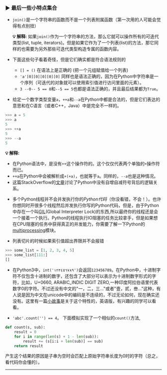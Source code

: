 ### ▶ 最后一些小特点集合

* `join()`是一个字符串的函数而不是一个列表附属函数（第一次用的人可能会觉得有点别扭）

  **💡 解释:**
  如果`join()`作为一个字符串的方法，那么它就可以操作所有的可迭代类型(list, tuple, iterators)。但是如果它作为了一个列表(list)的方法，那它同样的也需要为另外那些可迭代类型构造专属的函数内容。

* 下面这些句子看着奇怪，但是它们确实都是符合语法规则的
  + `[] = ()` 在语法上是正确的 (把一个元组赋值给一个列表)
  + `'a'[0][0][0][0][0]` 同样也是语法正确的，因为在Python中字符串是一个序列（可迭代的对象就可以使用索引值进行访问里面的元素）。
  + `3 --0-- 5 == 8`和`--5 == 5`也都是语法正确的，并且最后结果都为`True`。

* 给定一个数字类型变量`a`，`++a`和`--a`在Python中都是合法的，但是它们表达的意思和在C语言（或者C++，Java）中是完全不一样的。
```py
>>> a = 5
>>> a
5
>>> ++a
5
>>> --a
5
```

  **💡 解释:**
  + 在Python语法中，是没有`++`这个操作符的。这个仅仅代表两个单独的`+`操作符而已。
  + `++a`在Python中会被解析成`+(+a)`，也就等于`a`。同样的，`--a`也是这种情况。
  + 这篇StackOverflow的[文章](https://stackoverflow.com/questions/3654830/why-are-there-no-and-operators-in-python)讨论了Python中没有自增自减符号背后的逻辑关系。

* 多个Python线程并不会并发执行你的*Python代码*（你没看错，不会！）。也许你想同时开很多个线程然后并发执行你写的Python代码，但是，由于Python中存在一个叫[GIL](https://wiki.python.org/moin/GlobalInterpreterLock)(Global Interpreter Lock)的东西,所以最终你的线程还是会一个接着一个执行。Python的线程执行IO阻塞的任务比较拿手，但是如果想在CPU阻塞的任务中获得真正的并发能力，你需要了解一下Python的[multiprocessing](https://docs.python.org/2/library/multiprocessing.html)模块。

* 列表切片的时候如果索引值超出界限并不会报错
```py
>>> some_list = [1, 2, 3, 4, 5]
>>> some_list[111:]
[]
```

* 在Python3中，`int('١٢٣٤٥٦٧٨٩')`会返回`123456789`。在Python中，十进制字符不仅包含十进制的数字，还包含了大部分可以表示为十进制数字形式的字符，比如，U+0660, ARABIC_INDIC DIGIT ZERO,一种印度阿拉伯语里代表数字0的字符。不过还没有中文的"一，二，三..."或者"壹，贰，叁..."这种，有人说是因为中文在unicode中的编码是不连续的，不过无论如何，现在确实还没有。这里有一篇[小故事](http://chris.improbable.org/2014/8/25/adventures-in-unicode-digits/)是关于这个特性的，英语版，有兴趣的同学可以看看。

* `'abc'.count('') == 4`。 下面模拟实现了一个相似的`count()`方法,
```py
def count(s, sub):
    result = 0
    for i in range(len(s) + 1 - len(sub)):
        result += (s[i:i + len(sub)] == sub)
    return result
```
  产生这个结果的原因是子串为空时会匹配上原始字符串长度为0时的字符（总之，看代码你会懂的）。

---